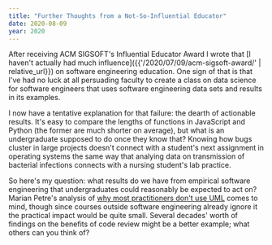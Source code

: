 ```yaml
---
title: "Further Thoughts from a Not-So-Influential Educator"
date: 2020-08-09
year: 2020
---
```


After receiving ACM SIGSOFT's Influential Educator Award
I wrote that [I haven't actually had much influence]({{'/2020/07/09/acm-sigsoft-award/' | relative_url}})
on software engineering education.
One sign of that is that I've had no luck at all
persuading faculty to create a class on data science for software engineers
that uses software engineering data sets and results in its examples.

I now have a tentative explanation for that failure:
the dearth of actionable results.
It's easy to compare the lengths of functions in JavaScript and Python
(the former are much shorter on average),
but what is an undergraduate supposed to do once they know that?
Knowing how bugs cluster in large projects
doesn't connect with a student's next assignment in operating systems
the same way that analying data on transmission of bacterial infections
connects with a nursing student's lab practice.

So here's my question:
what results do we have from empirical software engineering
that undergraduates could reasonably be expected to act on?
Marian Petre's analysis of [why most practitioners don't use UML](http://oro.open.ac.uk/35805/) comes to mind,
though since courses outside software engineering already ignore it the practical impact would be quite small.
Several decades' worth of findings on the benefits of code review might be a better example;
what others can you think of?